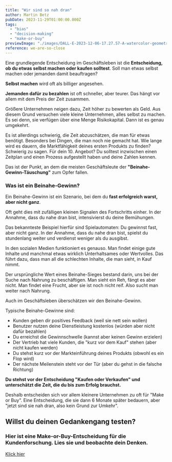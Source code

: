 ```yaml
---
title: "Wir sind so nah dran"
author: Martin Betz
pubDate: 2023-11-29T01:00:00.000Z
tags:
  - "bias"
  - "decision-making"
  - "make-or-buy"
previewImage: "./images/DALL·E-2023-12-06-17.27.57-A-watercolor-geometric-style-illustration-depicting-a-businessman-mid-air-almost-reaching-the-top-of-a-cliff.-The-dynamic-pose-of-the-businessman-sho.png"
reference: we-are-so-close
---
```


Eine grundlegende Entscheidung im Geschäftsleben ist die **Entscheidung, ob du etwas selbst machen oder kaufen solltest**. Soll man etwas selbst machen oder jemanden damit beauftragen?

**Selbst machen** wird oft als billiger angesehen.

**Jemanden dafür zu bezahlen** ist oft schneller, aber teurer. Das hängt vor allem mit dem Preis der Zeit zusammen.

Größere Unternehmen neigen dazu, Zeit höher zu bewerten als Geld. Aus diesem Grund versuchen viele kleine Unternehmen, alles selbst zu machen. Es sei denn, sie verfügen über eine Menge Risikokapital. Dann ist es genau umgekehrt.

Es ist allerdings schwierig, die Zeit abzuschätzen, die man für etwas benötigt. Besonders bei Dingen, die man noch nie gemacht hat. Wie lange wird es dauern, die Marktfähigkeit deines ersten Produkts zu finden? Schwierig zu sagen. Für dein 10. Angebot? Du solltest inzwischen einen Zeitplan und einen Prozess aufgestellt haben und deine Zahlen kennen.

Das ist der Punkt, an dem die meisten Geschäftsleute der **"Beinahe-Gewinn-Täuschung"** zum Opfer fallen.

### Was ist ein Beinahe-Gewinn?

Ein Beinahe-Gewinn ist ein Szenario, bei dem du **fast erfolgreich warst, aber nicht ganz**.

Oft geht dies mit zufälligen kleinen Signalen des Fortschritts einher. In der Annahme, dass du nahe dran bist, intensivierst du deine Bemühungen.

Das bekannteste Beispiel hierfür sind Spielautomaten: Du gewinnst fast, aber nicht ganz. In der Annahme, dass du nahe dran bist, spielst du stundenlang weiter und verdienst weniger als du ausgibst.

In den sozialen Medien funktioniert es genauso. Man findet einige gute Inhalte und manchmal etwas wirklich Unterhaltsames oder Wertvolles. Das führt dazu, dass man all die schlechten Inhalte, die man sieht, in Kauf nimmt.

Der ursprüngliche Wert eines Beinahe-Sieges bestand darin, uns bei der Suche nach Nahrung zu beschäftigen. Man sieht ein Reh, fängt es aber nicht. Man findet eine Frucht, aber sie ist noch nicht reif. Also sucht man weiter nach Nahrung.

Auch im Geschäftsleben überschätzen wir den Beinahe-Gewinn.

Typische Beinahe-Gewinne sind:

- Kunden geben dir positives Feedback (weil sie nett sein wollen)
- Benutzer nutzen deine Dienstleistung kostenlos (würden aber nicht dafür bezahlen)
- Du erreichst die Gewinnschwelle (kannst aber keinen Gewinn erzielen)
- Der Vertrieb hat viele Kunden, die "kurz vor dem Kauf" stehen (aber nicht kaufen werden)
- Du stehst kurz vor der Markteinführung deines Produkts (obwohl es ein Flop wird)
- Der nächste Meilenstein steht vor der Tür (aber du gehst in die falsche Richtung)

**Du stehst vor der Entscheidung "Kaufen oder Verkaufen" und unterschätzt die Zeit, die du bis zum Erfolg brauchst.**

Deshalb entscheiden sich vor allem kleinere Unternehmen zu oft für "Make or Buy". Eine Entscheidung, die sie dann 6 Monate später bedauern, aber "jetzt sind sie nah dran, also kein Grund zur Umkehr".

## Willst du deinen Gedankengang testen?

### Hier ist eine Make-or-Buy-Entscheidung für die Kundenforschung. Lies sie und beobachte dein Denken.

[Klick hier](/leistungen/customer-research-sprints/)